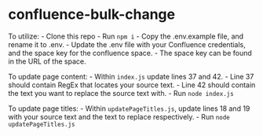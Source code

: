 # confluence-bulk-change
 
To utilize:
	- Clone this repo
	- Run `npm i`
	- Copy the .env.example file, and rename it to .env.
	- Update the .env file with your Confluence credentials, and the space key for the confluence space.
		- The space key can be found in the URL of the space.

To update page content:
	- Within `index.js` update lines 37 and 42.
		- Line 37 should contain RegEx that locates your source text.
		- Line 42 should contain the text you want to replace the source text with.
	- Run `node index.js`

To update page titles:
	- Within `updatePageTitles.js`, update lines 18 and 19 with your source text and the text to replace respectively.
	- Run `node updatePageTitles.js`